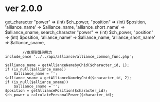 # ver 2.0.0

get_character
        "power" => (int) $ch_power,
        "position" => (int) $position,
        'alliance_name' => $alliance_name,
        'alliance_short_name' => $alliance_sname,
search_character
        "power" => (int) $ch_power,
        "position" => (int) $position,
        'alliance_name' => $alliance_name,
        'alliance_short_name' => $alliance_sname,
        
            //處理聯盟與戰力
    include_once '../../api/alliance/alliance_common_func.php';

    $alliance_name = getAllianceNamebyChid($character_id, 1);
    if (is_null($alliance_name))
        $alliance_name = '';
    $alliance_sname = getAllianceNamebyChid($character_id, 2);
    if (is_null($alliance_sname))
        $alliance_sname = '';
    $position = getAlliancePosition($character_id);
    $ch_power = calculatePersonalPower($character_id);